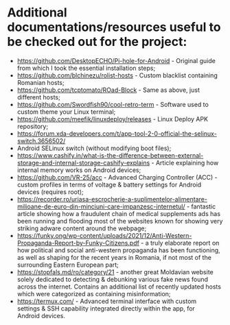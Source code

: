 # Additional documentations/resources useful to be checked out for the project:

 - https://github.com/DesktopECHO/Pi-hole-for-Android - Original guide
   from which I took the essential installation steps;
 - https://github.com/blchinezu/rolist-hosts - Custom blacklist
   containing Romanian hosts;
 - https://github.com/tcptomato/ROad-Block - Same as above, just
   different hosts;
 - https://github.com/Swordfish90/cool-retro-term - Software used to
   custom theme your Linux terminal;
 - https://github.com/meefik/linuxdeploy/releases - Linux Deploy APK
   repository;
 - https://forum.xda-developers.com/t/app-tool-2-0-official-the-selinux-switch.3656502/
 - Android SELinux switch (without modifying boot files);
 - https://www.cashify.in/what-is-the-difference-between-external-storage-and-internal-storage-cashify-explains -  Article explaining how internal memory works on Android devices;
 - https://github.com/VR-25/acc - Advanced Charging Controller (ACC) -
   custom profiles in terms of voltage & battery settings for Android
   devices (requires root);
 - https://recorder.ro/uriasa-escrocherie-a-suplimentelor-alimentare-milioane-de-euro-din-minciuni-care-impanzesc-internetul/ - fantastic article showing how a fraudulent chain of medical supplements ads has been running and flooding most of the websites
   known for showing very striking adware content around the webpage;
 - https://funky.ong/wp-content/uploads/2021/12/Anti-Western-Propaganda-Report-by-Funky-Citizens.pdf - a truly elaborate report on how political and social anti-western propaganda has been functioning, as well as shaping for the recent
   years in Romania, if not most of the surrounding Eastern European
   part;
 - https://stopfals.md/ro/category/21 - another great Moldavian website
   solely dedicated to detecting & debunking various fake news found
   across the internet. Contains an additional list of recently updated
   hosts which were categorized as containing misinformation;
 - https://termux.com/ - Advanced terminal interface with custom   
   settings & SSH capability integrated directly within the app, for   
   Android devices.
